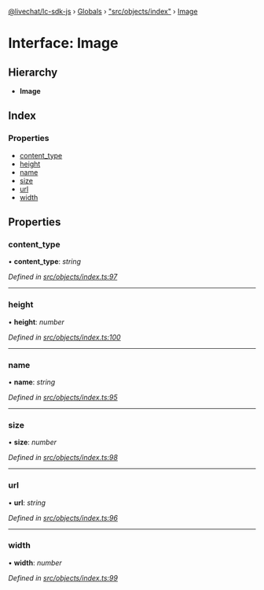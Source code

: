 [@livechat/lc-sdk-js](../README.md) › [Globals](../globals.md) › ["src/objects/index"](../modules/_src_objects_index_.md) › [Image](_src_objects_index_.image.md)

# Interface: Image

## Hierarchy

* **Image**

## Index

### Properties

* [content_type](_src_objects_index_.image.md#content_type)
* [height](_src_objects_index_.image.md#height)
* [name](_src_objects_index_.image.md#name)
* [size](_src_objects_index_.image.md#size)
* [url](_src_objects_index_.image.md#url)
* [width](_src_objects_index_.image.md#width)

## Properties

###  content_type

• **content_type**: *string*

*Defined in [src/objects/index.ts:97](https://github.com/livechat/lc-sdk-js/blob/3cb601c/src/objects/index.ts#L97)*

___

###  height

• **height**: *number*

*Defined in [src/objects/index.ts:100](https://github.com/livechat/lc-sdk-js/blob/3cb601c/src/objects/index.ts#L100)*

___

###  name

• **name**: *string*

*Defined in [src/objects/index.ts:95](https://github.com/livechat/lc-sdk-js/blob/3cb601c/src/objects/index.ts#L95)*

___

###  size

• **size**: *number*

*Defined in [src/objects/index.ts:98](https://github.com/livechat/lc-sdk-js/blob/3cb601c/src/objects/index.ts#L98)*

___

###  url

• **url**: *string*

*Defined in [src/objects/index.ts:96](https://github.com/livechat/lc-sdk-js/blob/3cb601c/src/objects/index.ts#L96)*

___

###  width

• **width**: *number*

*Defined in [src/objects/index.ts:99](https://github.com/livechat/lc-sdk-js/blob/3cb601c/src/objects/index.ts#L99)*
